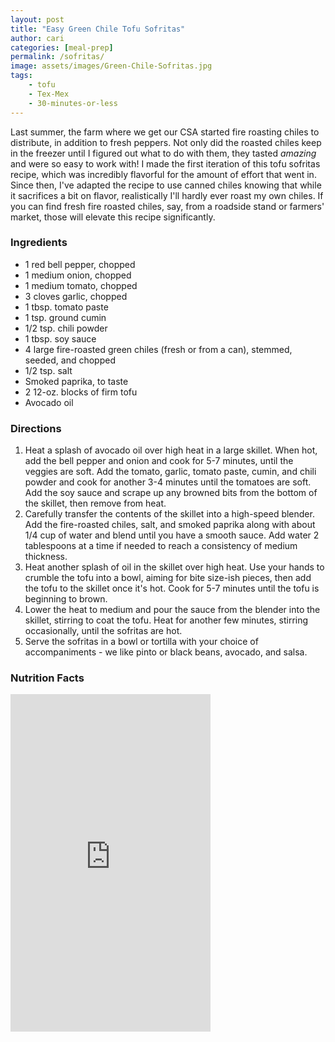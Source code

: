 ```yaml
---
layout: post
title: "Easy Green Chile Tofu Sofritas"
author: cari
categories: [meal-prep]
permalink: /sofritas/
image: assets/images/Green-Chile-Sofritas.jpg
tags:
    - tofu
    - Tex-Mex
    - 30-minutes-or-less
---
```


Last summer, the farm where we get our CSA started fire roasting chiles to distribute, in addition to fresh peppers. Not only did the roasted chiles keep in the freezer until I figured out what to do with them, they tasted *amazing* and were so easy to work with! I made the first iteration of this tofu sofritas recipe, which was incredibly flavorful for the amount of effort that went in. Since then, I've adapted the recipe to use canned chiles knowing that while it sacrifices a bit on flavor, realistically I'll hardly ever roast my own chiles. If you can find fresh fire roasted chiles, say, from a roadside stand or farmers' market, those will elevate this recipe significantly.

<h3> Ingredients </h3>

- 1 red bell pepper, chopped
- 1 medium onion, chopped
- 1 medium tomato, chopped
- 3 cloves garlic, chopped
- 1 tbsp. tomato paste
- 1 tsp. ground cumin
- 1/2 tsp. chili powder
- 1 tbsp. soy sauce
- 4 large fire-roasted green chiles (fresh or from a can), stemmed, seeded, and chopped
- 1/2 tsp. salt
- Smoked paprika, to taste
- 2 12-oz. blocks of firm tofu
- Avocado oil

<h3> Directions </h3>

1. Heat a splash of avocado oil over high heat in a large skillet. When hot, add the bell pepper and onion and cook for 5-7 minutes, until the veggies are soft. Add the tomato, garlic, tomato paste, cumin, and chili powder and cook for another 3-4 minutes until the tomatoes are soft. Add the soy sauce and scrape up any browned bits from the bottom of the skillet, then remove from heat.
2. Carefully transfer the contents of the skillet into a high-speed blender. Add the fire-roasted chiles, salt, and smoked paprika along with about 1/4 cup of water and blend until you have a smooth sauce. Add water 2 tablespoons at a time if needed to reach a consistency of medium thickness.
3. Heat another splash of oil in the skillet over high heat. Use your hands to crumble the tofu into a bowl, aiming for bite size-ish pieces, then add the tofu to the skillet once it's hot. Cook for 5-7 minutes until the tofu is beginning to brown.
4. Lower the heat to medium and pour the sauce from the blender into the skillet, stirring to coat the tofu. Heat for another few minutes, stirring occasionally, until the sofritas are hot.
5. Serve the sofritas in a bowl or tortilla with your choice of accompaniments - we like pinto or black beans, avocado, and salsa.

<h3> Nutrition Facts </h3>

<iframe title="CRONOMETER.com" width="320" height="540" src="https://cronometer.com/facts.html?food=31144638&measure=86004117&labelType=AMERICAN_2016" frameborder="0"></iframe>
